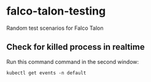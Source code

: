 # falco-talon-testing
Random test scenarios for Falco Talon


## Check for killed process in realtime
Run this command command in the second window:
```
kubectl get events -n default
```
